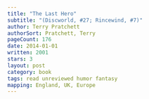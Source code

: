```yaml
---
title: "The Last Hero"
subtitle: "(Discworld, #27; Rincewind, #7)"
author: Terry Pratchett
authorSort: Pratchett, Terry
pageCount: 176
date: 2014-01-01
written: 2001
stars: 3
layout: post
category: book
tags: read unreviewed humor fantasy
mapping: England, UK, Europe
---
```

